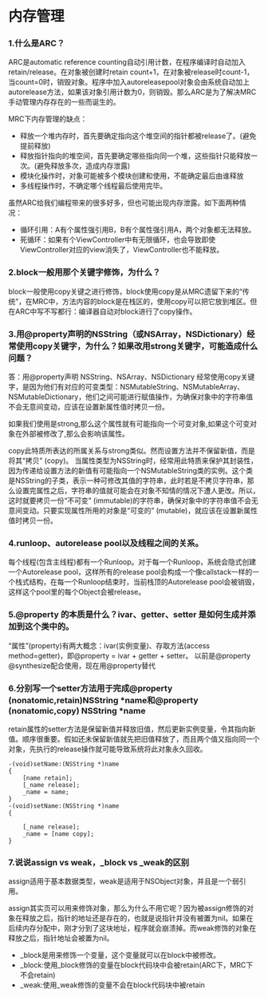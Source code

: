 # 内存管理

### 1.什么是ARC？

ARC是automatic reference counting自动引用计数，在程序编译时自动加入retain/release。在对象被创建时retain count+1，在对象被release时count-1，当count=0时，销毁对象。程序中加入autoreleasepool对象会由系统自动加上autorelease方法，如果该对象引用计数为0，则销毁。那么ARC是为了解决MRC手动管理内存存在的一些而诞生的。

MRC下内存管理的缺点：

- 释放一个堆内存时，首先要确定指向这个堆空间的指针都被release了。(避免提前释放)
- 释放指针指向的堆空间，首先要确定哪些指向同一个堆，这些指针只能释放一次。(避免释放多次，造成内存泄露)
- 模块化操作时，对象可能被多个模块创建和使用，不能确定最后由谁释放
- 多线程操作时，不确定哪个线程最后使用完毕。

虽然ARC给我们编程带来的很多好多，但也可能出现内存泄露。如下面两种情况：

- 循环引用：A有个属性强引用B，B有个属性强引用A，两个对象都无法释放。
- 死循环：如果有个ViewController中有无限循环，也会导致即使ViewController对应的view消失了，ViewController也不能释放。

### 2.block一般用那个关键字修饰，为什么？

block一般使用copy关键之进行修饰，block使用copy是从MRC遗留下来的“传统”，在MRC中，方法内容的block是在栈区的，使用copy可以把它放到堆区。但在ARC中写不写都行：编译器自动对block进行了copy操作。

### 3.用@property声明的NSString（或NSArray，NSDictionary）经常使用copy关键字，为什么？如果改用strong关键字，可能造成什么问题？

答：用@property声明 NSString、NSArray、NSDictionary 经常使用copy关键字，是因为他们有对应的可变类型：NSMutableString、NSMutableArray、NSMutableDictionary，他们之间可能进行赋值操作，为确保对象中的字符串值不会无意间变动，应该在设置新属性值时拷贝一份。

如果我们使用是strong,那么这个属性就有可能指向一个可变对象,如果这个可变对象在外部被修改了,那么会影响该属性。

copy此特质所表达的所属关系与strong类似。然而设置方法并不保留新值，而是将其“拷贝” (copy)。 当属性类型为NSString时，经常用此特质来保护其封装性，因为传递给设置方法的新值有可能指向一个NSMutableString类的实例。这个类是NSString的子类，表示一种可修改其值的字符串，此时若是不拷贝字符串，那么设置完属性之后，字符串的值就可能会在对象不知情的情况下遭人更改。所以，这时就要拷贝一份“不可变” (immutable)的字符串，确保对象中的字符串值不会无意间变动。只要实现属性所用的对象是“可变的” (mutable)，就应该在设置新属性值时拷贝一份。

### 4.runloop、autorelease pool以及线程之间的关系。

每个线程(包含主线程)都有一个Runloop。对于每一个Runloop，系统会隐式创建一个Autorelease pool，这样所有的release pool会构成一个像callstack一样的一个栈式结构，在每一个Runloop结束时，当前栈顶的Autorelease pool会被销毁，这样这个pool里的每个Object会被release。

### 5.@property 的本质是什么？ivar、getter、setter 是如何生成并添加到这个类中的。

“属性”(property)有两大概念：ivar(实例变量)、存取方法(access method=getter)，即@property = ivar + getter + setter。
以前是@property @synthesize配合使用，现在用@property替代

### 6.分别写一个setter方法用于完成@property (nonatomic,retain)NSString *name和@property (nonatomic,copy) NSString *name

retain属性的setter方法是保留新值并释放旧值，然后更新实例变量，令其指向新值。顺序很重要。假如还未保留新值就先把旧值释放了，而且两个值又指向同一个对象，先执行的release操作就可能导致系统将此对象永久回收。
```objc
-(void)setName:(NSString *)name
{
    [name retain];
    [_name release];
    _name = name;
}
-(void)setName:(NSString *)name
{
     
    [_name release];
    _name = [name copy];
}
```
### 7.说说assign vs weak，_block vs _weak的区别

assign适用于基本数据类型，weak是适用于NSObject对象，并且是一个弱引用。

assign其实页可以用来修饰对象，那么为什么不用它呢？因为被assign修饰的对象在释放之后，指针的地址还是存在的，也就是说指针并没有被置为nil。如果在后续内存分配中，刚才分到了这块地址，程序就会崩溃掉。而weak修饰的对象在释放之后，指针地址会被置为nil。

- _block是用来修饰一个变量，这个变量就可以在block中被修改。
- _block:使用_block修饰的变量在block代码块中会被retain(ARC下，MRC下不会retain)
- _weak:使用_weak修饰的变量不会在block代码块中被retain
